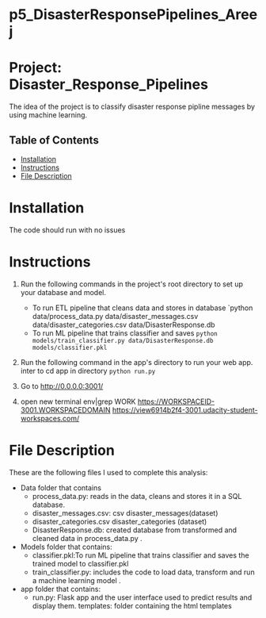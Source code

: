 # p5_DisasterResponsePipelines_Areej
# Project: Disaster_Response_Pipelines

The idea of the project is to classify disaster response pipline messages by using machine learning.

## Table of Contents

<ul>
<li><a href="#Installation">Installation</a></li>
<li><a href="#Instructions">Instructions</a></li>
<li><a href="#File Description">File Description</a></li>
</ul>


<a id='Installation'></a>
# Installation
The code should run with no issues
<a id='Instructions'></a>

# Instructions
1. Run the following commands in the project's root directory to set up your database and model.

    - To run ETL pipeline that cleans data and stores in database
        `python data/process_data.py data/disaster_messages.csv data/disaster_categories.csv data/DisasterResponse.db
    - To run ML pipeline that trains classifier and saves
        `python models/train_classifier.py data/DisasterResponse.db models/classifier.pkl`

2. Run the following command in the app's directory to run your web app.
inter to cd app in directory
    `python run.py`

3. Go to http://0.0.0.0:3001/

4. open new terminal
       env|grep WORK
       https://WORKSPACEID-3001.WORKSPACEDOMAIN
       https://view6914b2f4-3001.udacity-student-workspaces.com/
       

  

<a id='File Description'></a>
# File Description

These are the following files I used to complete this analysis:
- Data folder that contains
  - process_data.py: reads in the data, cleans and stores it in a SQL database. 
  - disaster_messages.csv: csv disaster_messages(dataset)
  - disaster_categories.csv disaster_categories (dataset)
  - DisasterResponse.db: created database from transformed and cleaned data in process_data.py .
- Models folder that contains:
  - classifier.pkl:To run ML pipeline that trains classifier and saves the trained model to classifier.pkl
  - train_classifier.py: includes the code to load data, transform and run a machine learning model .
- app folder that contains:
  - run.py: Flask app and the user interface used to predict results and display them.
   templates: folder containing the html templates


